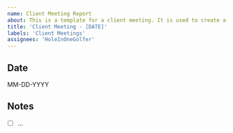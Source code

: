 ```yaml
---
name: Client Meeting Report
about: This is a template for a client meeting. It is used to create a new issue for each meeting.
title: 'Client Meeting - [DATE]'
labels: 'Client Meetings'
assignees: 'HoleInOneGolfer'
---
```


## Date

MM-DD-YYYY

## Notes

* [ ] ...
